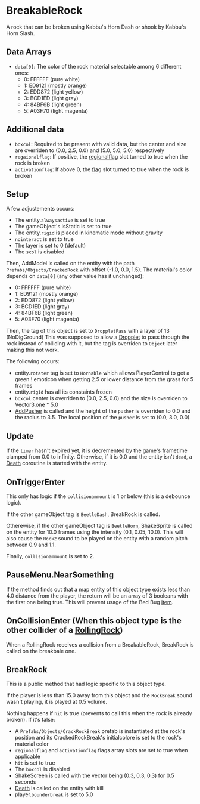 # BreakableRock
A rock that can be broken using Kabbu's Horn Dash or shook by Kabbu's Horn Slash.

## Data Arrays
- `data[0]`: The color of the rock material selectable among 6 different ones:
  - 0: FFFFFF (pure white)
  - 1: ED9121 (mostly orange)
  - 2: EDD872 (light yellow)
  - 3: BCD1ED (light gray)
  - 4: 84BF6B (light green)
  - 5: A03F70 (light magenta)

## Additional data
- `boxcol`: Required to be present with valid data, but the center and size are overriden to (0.0, 2.5, 0.0) and (5.0, 5.0, 5.0) respectively
- `regaionalflag`: If positive, the [regionalflag](../../../Flags%20arrays/Regionalflags.md) slot turned to true when the rock is broken
- `activationflag`: If above 0, the [flag](../../../Flags%20arrays/flags.md) slot turned to true when the rock is broken

## Setup
A few adjustements occurs:
- The entity.`alwaysactive` is set to true
- The gameObject's isStatic is set to true
- The entity.`rigid` is placed in kinematic mode without gravity
- `nointeract` is set to true
- The layer is set to 0 (default)
- The `scol` is disabled

Then, AddModel is called on the entity with the path `Prefabs/Objects/CrackedRock` with offset (-1.0, 0.0, 1.5). The material's color depends on `data[0]` (any other value has it unchanged):
- 0: FFFFFF (pure white)
- 1: ED9121 (mostly orange)
- 2: EDD872 (light yellow)
- 3: BCD1ED (light gray)
- 4: 84BF6B (light green)
- 5: A03F70 (light magenta)

Then, the tag of this object is set to `DroppletPass` with a layer of 13 (NoDigGround) This was supposed to allow a [Dropplet](Dropplet.md) to pass through the rock instead of colliding with it, but the tag is overriden to `Object` later making this not work.

The following occurs:
- entity.`rotater` tag is set to `Hornable` which allows PlayerControl to get a green ! emoticon when getting 2.5 or lower distance from the grass for 5 frames
- entity.`rigid` has all its constaints frozen
- `boxcol`.center is overriden to (0.0, 2.5, 0.0) and the size is overriden to Vector3.one * 5.0
- [AddPusher](../AddPusher.md) is called and the height of the `pusher` is overriden to 0.0 and the radius to 3.5. The local position of the `pusher` is set to (0.0, 3.0, 0.0).

## Update
If the `timer` hasn't expired yet, it is decremented by the game's frametime clamped from 0.0 to infinity. Otherwise, if it is 0.0 and the entity isn't `dead`, a [Death](../../EntityControl/Notable%20methods/Death.md) coroutine is started with the entity.

## OnTriggerEnter
This only has logic if the `collisionammount` is 1 or below (this is a debounce logic).

If the other gameObject tag is `BeetleDash`, BreakRock is called.

Otherewise, if the other gameObject tag is `BeetleHorn`, ShakeSprite is called on the entity for 10.0 frames using the intensity (0.1, 0.05, 10.0). This will also cause the `Rock2` sound to be played on the entity with a random pitch between 0.9 and 1.1.

Finally, `collisionammount` is set to 2.

## PauseMenu.NearSomething
If the method finds out that a map entity of this object type exists less than 4.0 distance from the player, the return will be an array of 3 booleans with the first one being true. This will prevent usage of the Bed Bug [item](../../../Enums%20and%20IDs/Items.md).

## OnCollisionEnter (When this object type is the other collider of a [RollingRock](RollingRock.md))
When a RollingRock receives a collision from a BreakableRock, BreakRock is called on the breakbale one.

## BreakRock
This is a public method that had logic specific to this object type.

If the player is less than 15.0 away from this object and the `RockBreak` sound wasn't playing, it is played at 0.5 volume.

Nothing happens if `hit` is true (prevents to call this when the rock is already broken). If it's false:
- A `Prefabs/Objects/CrackRockBreak` prefab is instantiated at the rock's position and its CrackedRockBreak's initialcolore is set to the rock's material color
- `regionalflag` and `activationflag` flags array slots are set to true when applicable
- `hit` is set to true
- The `boxcol` is disabled
- ShakeScreen is called with the vector being (0.3, 0.3, 0.3) for 0.5 seconds
- [Death](../../EntityControl/Notable%20methods/Death.md#death) is called on the entity with kill
- player.`bounderbreak` is set to 5.0

